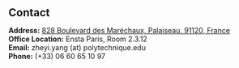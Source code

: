 <h1 id="contact"></h1>

<h2 style="margin: 60px 0px 10px;">Contact</h2>

<p><strong>Address:</strong> <a href="https://goo.gl/maps/y12LeWYuFmd8VZVt9">828 Boulevard des Maréchaux, Palaiseau, 91120, France</a>
<br />
<strong>Office Location:</strong> Ensta Paris, Room 2.3.12
<br />
<strong>Email:</strong> <email>zheyi.yang (at) polytechnique.edu</email>
<br />
<strong>Phone:</strong> (+33) 06 60 65 10 97</p>
